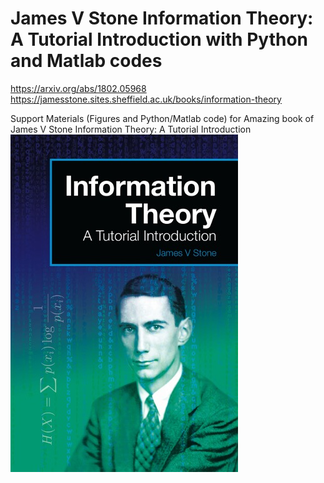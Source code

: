 # James V Stone Information Theory: A Tutorial Introduction with  Python and Matlab codes
https://arxiv.org/abs/1802.05968  
https://jamesstone.sites.sheffield.ac.uk/books/information-theory


Support Materials (Figures and Python/Matlab code) for Amazing book of James V Stone Information Theory: A Tutorial Introduction 
![alt text](https://github.com/Lcrypto/InformationTheoryJamesVStone/blob/main/Shannon.jpg)
